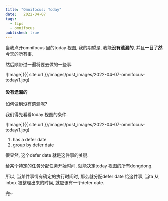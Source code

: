 ```yaml
---
title: "Omnifocus: Today"
date:   2022-04-07
tags:
  - tips
  - omnifocus
published: true
---
```


当我点开omnifocus 里的today 视图, 我的期望是, 我能**没有遗漏的**, 并且**一目了然**今天的所有事.

然后顺带过一遍将要去做的一些事. 

![Image]({{ site.url }}/images/post_images/2022-04-07-omnifocus-today/1.jpg)

#### 没有遗漏的

如何做到没有遗漏呢?

我们得先看看today 视图的条件.

![Image]({{ site.url }}/images/post_images/2022-04-07-omnifocus-today/1.jpg)

1. has a defer date
2. group by defer date

很显然, 这个defer date 就是这件事的关键.

给某个特定的任务分配任务开始时间, 就能决定today 视图的所有dongdong.

所以, 当某件事情有确定的执行时间时, 那么就分配defer date 给这件事, 当ta 从inbox 被整理出来的时候, 就应该有一个defer date.

完~